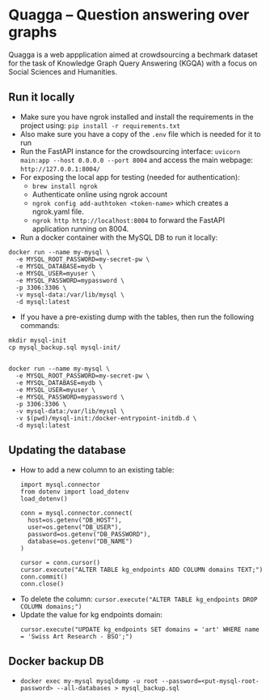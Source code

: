 # Quagga – Question answering over graphs
Quagga is a web appplication aimed at crowdsourcing a bechmark dataset for the task of Knowledge Graph Query Answering (KGQA) with a focus on Social Sciences and Humanities.


## Run it locally
- Make sure you have ngrok installed and install the requirements in the project using: `pip install -r requirements.txt`
- Also make sure you have a copy of the `.env` file which is needed for it to run
- Run the FastAPI instance for the crowdsourcing interface: `uvicorn main:app --host 0.0.0.0 --port 8004` and access the main webpage: `http://127.0.0.1:8004/`
- For exposing the local app for testing (needed for authentication):
  - `brew install ngrok`
  - Authenticate online using ngrok account
  - `ngrok config add-authtoken <token-name>` which creates a ngrok.yaml file.
  - `ngrok http http://localhost:8004` to forward the FastAPI application running on 8004.
- Run a docker container with the MySQL DB to run it locally:
```
docker run --name my-mysql \
  -e MYSQL_ROOT_PASSWORD=my-secret-pw \
  -e MYSQL_DATABASE=mydb \
  -e MYSQL_USER=myuser \
  -e MYSQL_PASSWORD=mypassword \
  -p 3306:3306 \
  -v mysql-data:/var/lib/mysql \
  -d mysql:latest
```
- If you have a pre-existing dump with the tables, then run the following commands:
```
mkdir mysql-init
cp mysql_backup.sql mysql-init/


docker run --name my-mysql \
  -e MYSQL_ROOT_PASSWORD=my-secret-pw \
  -e MYSQL_DATABASE=mydb \
  -e MYSQL_USER=myuser \
  -e MYSQL_PASSWORD=mypassword \
  -p 3306:3306 \
  -v mysql-data:/var/lib/mysql \
  -v $(pwd)/mysql-init:/docker-entrypoint-initdb.d \
  -d mysql:latest
```

## Updating the database
- How to add a new column to an existing table:
  ```
  import mysql.connector
  from dotenv import load_dotenv
  load_dotenv()

  conn = mysql.connector.connect(
    host=os.getenv("DB_HOST"),
    user=os.getenv("DB_USER"),
    password=os.getenv("DB_PASSWORD"),
    database=os.getenv("DB_NAME")
  )

  cursor = conn.cursor()
  cursor.execute("ALTER TABLE kg_endpoints ADD COLUMN domains TEXT;")
  conn.commit()
  conn.close()
  ```
- To delete the column: `cursor.execute("ALTER TABLE kg_endpoints DROP COLUMN domains;")`
- Update the value for kg endpoints domain: 
  ```
  cursor.execute("UPDATE kg_endpoints SET domains = 'art' WHERE name = 'Swiss Art Research - BSO';")
  ```

## Docker backup DB

- `docker exec my-mysql mysqldump -u root --password=<put-mysql-root-password> --all-databases > mysql_backup.sql`
